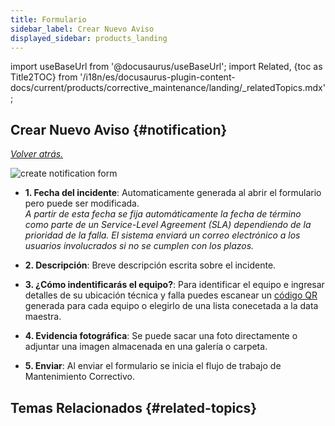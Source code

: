 ```yaml
---
title: Formulario
sidebar_label: Crear Nuevo Aviso
displayed_sidebar: products_landing
---
```


import useBaseUrl from '@docusaurus/useBaseUrl'; 
import Related, {toc as Title2TOC} from '/i18n/es/docusaurus-plugin-content-docs/current/products/corrective_maintenance/landing/_relatedTopics.mdx'; 

## Crear Nuevo Aviso {#notification}

[_Volver atrás._](/docs/products/corrective_maintenance/actions/create_notification)

<div className="img_sizing_small">

![create notification form](/img/productos_es/products_form_notify_cm.png)

</div>

<div className="margin-left--lg">

- **<span className="badge badge--danger">1.</span> Fecha del incidente**: Automaticamente generada al abrir el formulario pero puede ser modificada.  <br/>
_A partir de esta fecha se fija automáticamente la fecha de término como parte de un Service-Level Agreement (SLA) dependiendo de la prioridad de la falla. El sistema enviará un correo electrónico a los usuarios involucrados si no se cumplen con los plazos._

- **<span className="badge badge--danger">2.</span> Descripción**: Breve descripción escrita sobre el incidente.
- **<span className="badge badge--danger">3.</span> ¿Cómo indentificarás el equipo?**: Para identificar el equipo e ingresar detalles de su ubicación técnica y falla puedes escanear un [código QR](/docs/documentation/client/database#element-view) generada para cada equipo o elegirlo de una lista conecetada a la data maestra.
- **<span className="badge badge--danger">4.</span> Evidencia fotográfica**: Se puede sacar una foto directamente o adjuntar una imagen almacenada en una galería o carpeta.
- **<span className="badge badge--danger">5.</span> Enviar**: Al enviar el formulario se inicia el flujo de trabajo de Mantenimiento Correctivo.

</div>


## Temas Relacionados {#related-topics}
<Related/>